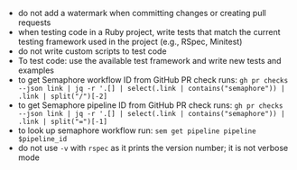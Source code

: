 - do not add a watermark when committing changes or creating pull requests
- when testing code in a Ruby project, write tests that match the current testing framework used in the project (e.g., RSpec, Minitest)
- do not write custom scripts to test code
- To test code: use the available test framework and write new tests and examples
- to get Semaphore workflow ID from GitHub PR check runs: `gh pr checks --json link | jq -r '.[] | select(.link | contains("semaphore")) | .link | split("/")[-2]`
- to get Semaphore pipeline ID from GitHub PR check runs: `gh pr checks --json link | jq -r '.[] | select(.link | contains("semaphore")) | .link | split("=")[-1]`
- to look up semaphore workflow run: `sem get pipeline pipeline $pipeline_id`
- do not use `-v` with `rspec` as it prints the version number; it is not verbose mode
